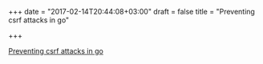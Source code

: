 +++
date = "2017-02-14T20:44:08+03:00"
draft = false
title = "Preventing csrf attacks in go"

+++

<p><a href="https://elithrar.github.io/article/preventing-csrf-attacks-in-go">Preventing csrf attacks in go</a></p>
